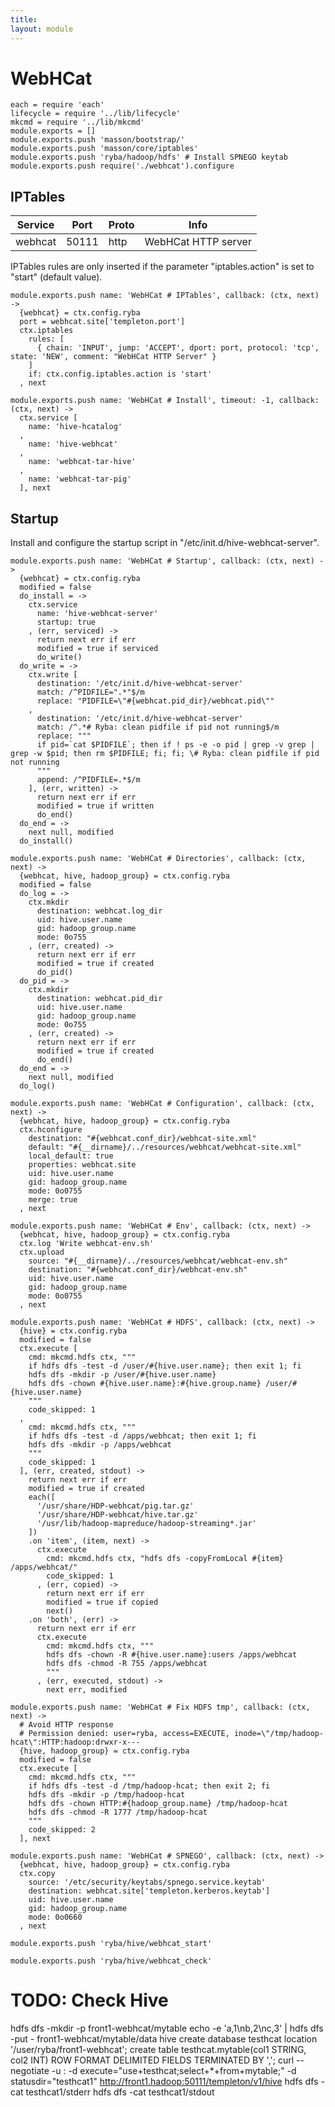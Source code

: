 ```yaml
---
title: 
layout: module
---
```


# WebHCat

    each = require 'each'
    lifecycle = require '../lib/lifecycle'
    mkcmd = require '../lib/mkcmd'
    module.exports = []
    module.exports.push 'masson/bootstrap/'
    module.exports.push 'masson/core/iptables'
    module.exports.push 'ryba/hadoop/hdfs' # Install SPNEGO keytab
    module.exports.push require('./webhcat').configure

## IPTables

| Service | Port  | Proto | Info                |
|---------|-------|-------|---------------------|
| webhcat | 50111 | http  | WebHCat HTTP server |

IPTables rules are only inserted if the parameter "iptables.action" is set to 
"start" (default value).

    module.exports.push name: 'WebHCat # IPTables', callback: (ctx, next) ->
      {webhcat} = ctx.config.ryba
      port = webhcat.site['templeton.port']
      ctx.iptables
        rules: [
          { chain: 'INPUT', jump: 'ACCEPT', dport: port, protocol: 'tcp', state: 'NEW', comment: "WebHCat HTTP Server" }
        ]
        if: ctx.config.iptables.action is 'start'
      , next

    module.exports.push name: 'WebHCat # Install', timeout: -1, callback: (ctx, next) ->
      ctx.service [
        name: 'hive-hcatalog'
      ,
        name: 'hive-webhcat'
      ,
        name: 'webhcat-tar-hive'
      ,
        name: 'webhcat-tar-pig'
      ], next

## Startup

Install and configure the startup script in "/etc/init.d/hive-webhcat-server".

    module.exports.push name: 'WebHCat # Startup', callback: (ctx, next) ->
      {webhcat} = ctx.config.ryba
      modified = false
      do_install = ->
        ctx.service
          name: 'hive-webhcat-server'
          startup: true
        , (err, serviced) ->
          return next err if err
          modified = true if serviced
          do_write()
      do_write = ->
        ctx.write [
          destination: '/etc/init.d/hive-webhcat-server'
          match: /^PIDFILE=".*"$/m
          replace: "PIDFILE=\"#{webhcat.pid_dir}/webhcat.pid\""
        ,
          destination: '/etc/init.d/hive-webhcat-server'
          match: /^.*# Ryba: clean pidfile if pid not running$/m
          replace: """
          if pid=`cat $PIDFILE`; then if ! ps -e -o pid | grep -v grep | grep -w $pid; then rm $PIDFILE; fi; fi; \# Ryba: clean pidfile if pid not running
          """
          append: /^PIDFILE=.*$/m
        ], (err, written) ->
          return next err if err
          modified = true if written
          do_end()
      do_end = ->
        next null, modified
      do_install()

    module.exports.push name: 'WebHCat # Directories', callback: (ctx, next) ->
      {webhcat, hive, hadoop_group} = ctx.config.ryba
      modified = false
      do_log = ->
        ctx.mkdir
          destination: webhcat.log_dir
          uid: hive.user.name
          gid: hadoop_group.name
          mode: 0o755
        , (err, created) ->
          return next err if err
          modified = true if created
          do_pid()
      do_pid = ->
        ctx.mkdir
          destination: webhcat.pid_dir
          uid: hive.user.name
          gid: hadoop_group.name
          mode: 0o755
        , (err, created) ->
          return next err if err
          modified = true if created
          do_end()
      do_end = ->
        next null, modified
      do_log()

    module.exports.push name: 'WebHCat # Configuration', callback: (ctx, next) ->
      {webhcat, hive, hadoop_group} = ctx.config.ryba
      ctx.hconfigure
        destination: "#{webhcat.conf_dir}/webhcat-site.xml"
        default: "#{__dirname}/../resources/webhcat/webhcat-site.xml"
        local_default: true
        properties: webhcat.site
        uid: hive.user.name
        gid: hadoop_group.name
        mode: 0o0755
        merge: true
      , next

    module.exports.push name: 'WebHCat # Env', callback: (ctx, next) ->
      {webhcat, hive, hadoop_group} = ctx.config.ryba
      ctx.log 'Write webhcat-env.sh'
      ctx.upload
        source: "#{__dirname}/../resources/webhcat/webhcat-env.sh"
        destination: "#{webhcat.conf_dir}/webhcat-env.sh"
        uid: hive.user.name
        gid: hadoop_group.name
        mode: 0o0755
      , next

    module.exports.push name: 'WebHCat # HDFS', callback: (ctx, next) ->
      {hive} = ctx.config.ryba
      modified = false
      ctx.execute [
        cmd: mkcmd.hdfs ctx, """
        if hdfs dfs -test -d /user/#{hive.user.name}; then exit 1; fi
        hdfs dfs -mkdir -p /user/#{hive.user.name}
        hdfs dfs -chown #{hive.user.name}:#{hive.group.name} /user/#{hive.user.name}
        """
        code_skipped: 1
      ,
        cmd: mkcmd.hdfs ctx, """
        if hdfs dfs -test -d /apps/webhcat; then exit 1; fi
        hdfs dfs -mkdir -p /apps/webhcat
        """
        code_skipped: 1
      ], (err, created, stdout) ->
        return next err if err
        modified = true if created
        each([
          '/usr/share/HDP-webhcat/pig.tar.gz'
          '/usr/share/HDP-webhcat/hive.tar.gz'
          '/usr/lib/hadoop-mapreduce/hadoop-streaming*.jar'
        ])
        .on 'item', (item, next) ->
          ctx.execute
            cmd: mkcmd.hdfs ctx, "hdfs dfs -copyFromLocal #{item} /apps/webhcat/"
            code_skipped: 1
          , (err, copied) ->
            return next err if err
            modified = true if copied
            next()
        .on 'both', (err) ->
          return next err if err
          ctx.execute
            cmd: mkcmd.hdfs ctx, """
            hdfs dfs -chown -R #{hive.user.name}:users /apps/webhcat
            hdfs dfs -chmod -R 755 /apps/webhcat
            """
          , (err, executed, stdout) ->
            next err, modified

    module.exports.push name: 'WebHCat # Fix HDFS tmp', callback: (ctx, next) ->
      # Avoid HTTP response
      # Permission denied: user=ryba, access=EXECUTE, inode=\"/tmp/hadoop-hcat\":HTTP:hadoop:drwxr-x---
      {hive, hadoop_group} = ctx.config.ryba
      modified = false
      ctx.execute [
        cmd: mkcmd.hdfs ctx, """
        if hdfs dfs -test -d /tmp/hadoop-hcat; then exit 2; fi
        hdfs dfs -mkdir -p /tmp/hadoop-hcat
        hdfs dfs -chown HTTP:#{hadoop_group.name} /tmp/hadoop-hcat
        hdfs dfs -chmod -R 1777 /tmp/hadoop-hcat
        """
        code_skipped: 2
      ], next

    module.exports.push name: 'WebHCat # SPNEGO', callback: (ctx, next) ->
      {webhcat, hive, hadoop_group} = ctx.config.ryba
      ctx.copy
        source: '/etc/security/keytabs/spnego.service.keytab'
        destination: webhcat.site['templeton.kerberos.keytab']
        uid: hive.user.name
        gid: hadoop_group.name
        mode: 0o0660
      , next

    module.exports.push 'ryba/hive/webhcat_start'

    module.exports.push 'ryba/hive/webhcat_check'


# TODO: Check Hive

hdfs dfs -mkdir -p front1-webhcat/mytable
echo -e 'a,1\nb,2\nc,3' | hdfs dfs -put - front1-webhcat/mytable/data
hive
  create database testhcat location '/user/ryba/front1-webhcat';
  create table testhcat.mytable(col1 STRING, col2 INT) ROW FORMAT DELIMITED FIELDS TERMINATED BY ',';
curl --negotiate -u : -d execute="use+testhcat;select+*+from+mytable;" -d statusdir="testhcat1" http://front1.hadoop:50111/templeton/v1/hive
hdfs dfs -cat testhcat1/stderr
hdfs dfs -cat testhcat1/stdout

